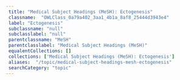 ```yaml
--- 
 title: "Medical Subject Headings (MeSH): Ectogenesis" 
 classname:  "OWLClass_0a79a402_3aa1_4b1a_8af8_25444d3943e4" 
 label: "Ectogenesis" 
 subclassname: "null" 
 subclasslabel: "null" 
 parentclassname: "MeSH" 
 parentclasslabel: "Medical Subject Headings (MeSH)" 
 equalentCollections: [] 
 collections: ['Medical Subject Headings (MeSH): Ectogenesis']
 aliases:  "/topic/medical-subject-headings-mesh-ectogenesis"  
 searchCategory: "topic" 
---
```

